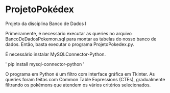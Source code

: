 # ProjetoPokédex
Projeto da disciplina Banco de Dados I

Primeiramente, é necessário executar as queries no arquivo BancoDeDadosPokemon.sql para montar as tabelas do nosso banco de dados.
Então, basta executar o programa ProjetoPokedex.py.

É necessário instalar MySQLConnector-Python.

' pip install mysql-connector-python '

O programa em Python é um filtro com interface gráfica em Tkinter. As queries foram feitas com Common Table Expressions (CTEs), gradualmente filtrando os pokémons que atendem os vários critérios selecionados.
